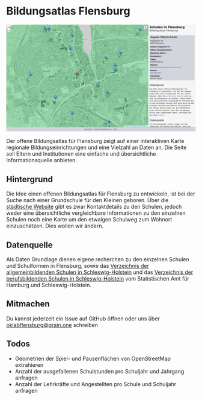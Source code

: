 # Bildungsatlas Flensburg


![Bildungsatlas Flensburg](https://raw.githubusercontent.com/oklabflensburg/open-school-map/main/screenshot_bildungsatlas.jpg)

Der offene Bildungsatlas für Flensburg zeigt auf einer interaktiven Karte regionale Bildungseinrichtungen und eine Vielzahl an Daten an. Die Seite soll Eltern und Institutionen eine einfache und übersichtliche Informationsquelle anbieten.



## Hintergrund

Die Idee einen offenen Bildungsatlas für Flensburg zu entwickeln, ist bei der Suche nach einer Grundschule für den Kleinen geboren. Über die [städtische Website](https://www.flensburg.de/Leben-Soziales/Kinderbetreuung-Schulen/Grundschulen) gibt es zwar Kontaktdetails zu den Schulen, jedoch weder eine übersichtliche vergleichbare Informationen zu den einzelnen Schulen noch eine Karte um den etwaigen Schulweg zum Wohnort einzuschätzen. Dies wollen wir ändern.


## Datenquelle

Als Daten Grundlage dienen eigene recherchen zu den einzelnen Schulen und Schulformen in Flensburg, sowie das [Verzeichnis der allgemeinbildenden Schulen in Schleswig-Holstein](https://www.statistik-nord.de/fileadmin/Dokumente/Verzeichnisse/Schulverzeichnis_A_22-23.pdf) und das [Verzeichnis der berufsbildenden Schulen in Schleswig-Holstein](https://www.statistik-nord.de/fileadmin/Dokumente/Verzeichnisse/Schulverzeichnis_B_22-23.pdf) vom Statistischen Amt für Hamburg und Schleswig-Holstein.


## Mitmachen

Du kannst jederzeit ein Issue auf GitHub öffnen oder uns über oklabflensburg@grain.one schreiben


## Todos

- Geometrien der Spiel- und Pausenflächen von OpenStreetMap extrahieren
- Anzahl der ausgefallenen Schulstunden pro Schuljahr und Jahrgang anfragen
- Anzahl der Lehrkräfte und Angestellten pro Schule und Schuljahr anfragen